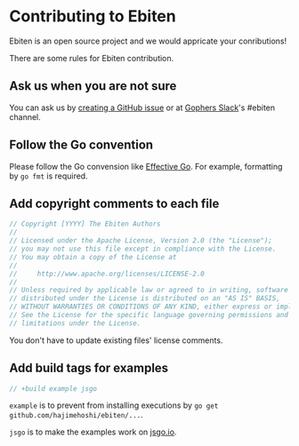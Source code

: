 # Contributing to Ebiten

Ebiten is an open source project and we would appricate your conributions!

There are some rules for Ebiten contribution.

## Ask us when you are not sure

You can ask us by [creating a GitHub issue](https://github.com/hajimehoshi/ebiten/issues/new) or at [Gophers Slack](https://invite.slack.golangbridge.org/)'s #ebiten channel.

## Follow the Go convention

Please follow the Go convension like [Effective Go](https://golang.org/doc/effective_go.html).
For example, formatting by `go fmt` is required.

## Add copyright comments to each file

```go
// Copyright [YYYY] The Ebiten Authors
//
// Licensed under the Apache License, Version 2.0 (the "License");
// you may not use this file except in compliance with the License.
// You may obtain a copy of the License at
//
//     http://www.apache.org/licenses/LICENSE-2.0
//
// Unless required by applicable law or agreed to in writing, software
// distributed under the License is distributed on an "AS IS" BASIS,
// WITHOUT WARRANTIES OR CONDITIONS OF ANY KIND, either express or implied.
// See the License for the specific language governing permissions and
// limitations under the License.
```

You don't have to update existing files' license comments.

## Add build tags for examples

```go
// +build example jsgo
```

`example` is to prevent from installing executions by `go get github.com/hajimehoshi/ebiten/...`.

`jsgo` is to make the examples work on [jsgo.io](https://jsgo.io/).
